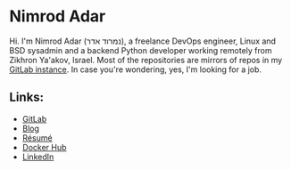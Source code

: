 # Nimrod Adar

Hi. I'm Nimrod Adar (נמרוד אדר), a freelance DevOps engineer, Linux and BSD
sysadmin and a backend Python developer working remotely from Zikhron Ya'akov,
Israel. Most of the repositories are mirrors of repos in my
[GitLab instance](https://git.shore.co.il/explore). In case you're wondering,
yes, I'm looking for a job.

## Links:

- [GitLab](https://git.shore.co.il/explore)
- [Blog](https://www.shore.co.il/blog)
- [Résumé](https://www.shore.co.il/about)
- [Docker Hub](hub.docker.com/r/adarnimrod/)
- [LinkedIn](https://www.linkedin.com/in/adarnimrod/)
